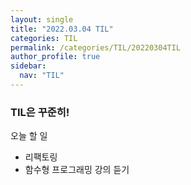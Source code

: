 ```yaml
---
layout: single
title: "2022.03.04 TIL"
categories: TIL
permalink: /categories/TIL/20220304TIL
author_profile: true
sidebar:
  nav: "TIL"
---
```


### TIL은 꾸준히!

오늘 할 일

- 리팩토링
- 함수형 프로그래밍 강의 듣기

